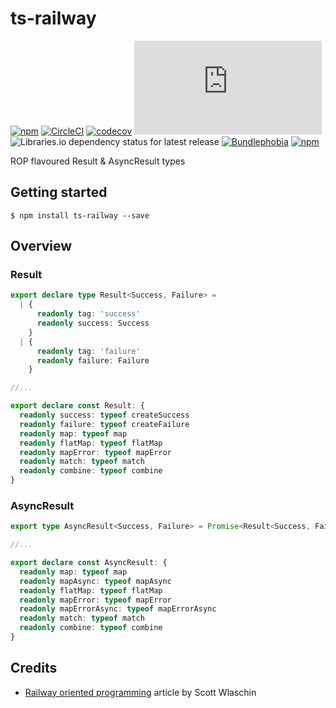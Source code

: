 # ts-railway

[![npm](https://img.shields.io/npm/v/ts-railway)](https://npm.im/ts-railway)
[![CircleCI](https://circleci.com/gh/iyegoroff/ts-railway.svg?style=svg)](https://circleci.com/gh/iyegoroff/ts-railway)
[![codecov](https://codecov.io/gh/iyegoroff/ts-railway/branch/main/graph/badge.svg?t=1520230083925)](https://codecov.io/gh/iyegoroff/ts-railway)
[![Type Coverage](https://img.shields.io/badge/dynamic/json.svg?label=type-coverage&prefix=%E2%89%A5&suffix=%&query=$.typeCoverage.atLeast&uri=https%3A%2F%2Fraw.githubusercontent.com%2Fiyegoroff%2Fts-railway%2Fmain%2Fpackage.json)](https://github.com/plantain-00/type-coverage)
![Libraries.io dependency status for latest release](https://img.shields.io/librariesio/release/npm/ts-railway)
[![Bundlephobia](https://badgen.net/bundlephobia/minzip/ts-railway?label=min+gzip)](https://bundlephobia.com/package/ts-railway@3)
[![npm](https://img.shields.io/npm/l/ts-railway.svg?t=1495378566925)](https://www.npmjs.com/package/ts-railway)

<!-- [![Dependency Status](https://david-dm.org/iyegoroff/ts-railway.svg?t=1495378566925)](https://david-dm.org/iyegoroff/ts-railway)
[![devDependencies Status](https://david-dm.org/iyegoroff/ts-railway/dev-status.svg)](https://david-dm.org/iyegoroff/ts-railway?type=dev) -->

ROP flavoured Result & AsyncResult types

## Getting started

`$ npm install ts-railway --save`

## Overview

### Result

```typescript
export declare type Result<Success, Failure> =
  | {
      readonly tag: 'success'
      readonly success: Success
    }
  | {
      readonly tag: 'failure'
      readonly failure: Failure
    }

//...

export declare const Result: {
  readonly success: typeof createSuccess
  readonly failure: typeof createFailure
  readonly map: typeof map
  readonly flatMap: typeof flatMap
  readonly mapError: typeof mapError
  readonly match: typeof match
  readonly combine: typeof combine
}
```

### AsyncResult

```typescript
export type AsyncResult<Success, Failure> = Promise<Result<Success, Failure>>

//...

export declare const AsyncResult: {
  readonly map: typeof map
  readonly mapAsync: typeof mapAsync
  readonly flatMap: typeof flatMap
  readonly mapError: typeof mapError
  readonly mapErrorAsync: typeof mapErrorAsync
  readonly match: typeof match
  readonly combine: typeof combine
}
```

## Credits

- [Railway oriented programming](https://fsharpforfunandprofit.com/posts/recipe-part2/) article by Scott Wlaschin
